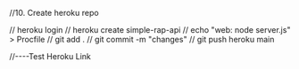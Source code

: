 <!-- //1. Initialize npm and install dependencies
// express, dotenv, cors, mongodb, ejs, nodemon (--save-dev) -->

<!-- //2. Require dependencies in server.js -->

<!-- //3. Declare variables -->

<!-- //7. Create gitignore file  -->

<!-- //4. Connect to MongoDB - add connection string to .env file -->

<!-- //5. Add .env and node_modules to gitignore and push to github -->

<!-- //5. Create Port -->

<!-- //----Test Mongo and Port Connection -->

<!-- //6. Set middleware -->

<!-- //8. Create Public and Views folders - add main.js and style.css to Public and index.ejs to Views -->

<!-- //9. From root, init local git repo and commit -->

//10. Create heroku repo

// heroku login
// heroku create simple-rap-api
// echo "web: node server.js" > Procfile
// git add . 
// git commit -m "changes"
// git push heroku main

//----Test Heroku Link